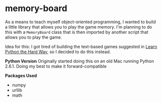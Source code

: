 # memory-board
As a means to teach myself object-oriented programming, I wanted to build a little library that allows you to play the game memory.
I'm planning to do this with a `MemoryBoard` class that is then imported by another script that allows you to play the game.

Idea for this: I got tired of building the text-based games suggested in [Learn Python the Hard Way](https://learnpythonthehardway.org/book/ex45.html),
so I decided to do this instead.

**Python Version**
Originally started doing this on an old Mac running Python 2.6.1.  Doing my best to make it forward-compatible

**Packages Used**
* numpy
* urllib
* math
